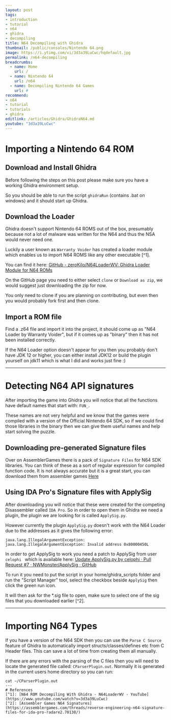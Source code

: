 ```yaml
---
layout: post
tags: 
- introduction
- tutorial
- n64
- ghidra
- decompiling
title: N64 Decompiling with Ghidra
thumbnail: /public/consoles/Nintendo 64.png
image: https://i.ytimg.com/vi/3d3a39LuCwc/hqdefault.jpg
permalink: /n64-decompiling
breadcrumbs:
  - name: Home
    url: /
  - name: Nintendo 64
    url: /n64
  - name: Decompiling Nintendo 64 Games
    url: #
recommend: 
- n64
- tutorial
- tutorials
- ghidra
editlink: /articles/Ghidra/GhidraN64.md
youtube: "3d3a39LuCwc"
---
```


# Importing a Nintendo 64 ROM

## Download and Install Ghidra
Before following the steps on this post please make sure you have a working Ghidra environment setup.

So you should be able to run the script `ghidraRun` (contains .bat on windows) and it should start up Ghidra.

## Download the Loader
Ghidra doesn't support Nintendo 64 ROMS out of the box, presumably because not a lot of malware was written for the N64 and thus the NSA would never need one.

Luckily a user known as `Warranty Voider` has created a loader module which enables us to import N64 ROMS like any other executable [^1].

You can find it here:
[GitHub - zeroKilo/N64LoaderWV: Ghidra Loader Module for N64 ROMs](https://github.com/zeroKilo/N64LoaderWV)

On the GitHub page you need to either select `clone` or `Download as zip`, we would suggest just downloading the zip for now.

You only need to clone if you are planning on contributing, but even then you would probably fork first and then clone.

## Import a ROM file
Find a .z64 file and import it into the project, it should come up as "N64 Loader by Warranty Voider", but if it comes up as "binary" then it has not been installed correctly.

If the N64 Loader option doesn't appear for you then you probably don't have JDK 12 or higher, you can either install JDK12 or build the plugin yourself on jdk11 which is what I did and works just fine :)

---
# Detecting N64 API signatures
After importing the game into Ghidra you will notice that all the functions have default names that start with: `FUN_`. 

These names are not very helpful and we know that the games were compiled with a version of the Official Nintendo 64 SDK, so if we could find those libraries in the binary then we can give them useful names and help start solving the puzzle.

## Downloading pre-generated Signature files
Over on AssemblerGames there is a pack of `Signature Files` for N64 SDK libraries. You can think of these as a sort of regular expression for compiled function code. It is not always accurate but it is a great start, you can download them from assembler games 
[Here](https://assemblergames.com/threads/reverse-engineering-n64-signature-files-for-ida-pro-radare2.70138/)

## Using IDA Pro's Signature files with ApplySig
After downloading you will notice that these were created for the competing Disassembler called `IDA Pro`. So in order to open them in Ghidra we need a plugin, the plugin we are looking for is called `ApplySig.py`.

However currently the plugin `ApplySig.py` doesn't work with the N64 Loader due to the addresses as it gives the following error:
```
java.lang.IllegalArgumentException: java.lang.IllegalArgumentException: Invalid address 0x80000450L
```

In order to get ApplySig to work you need a patch to ApplySig from user `celophi ` which is available here: [Update ApplySig.py by celophi · Pull Request #7 · NWMonster/ApplySig · GitHub](https://github.com/NWMonster/ApplySig/pull/7)

To run it you need to put the script in your home/ghidra_scripts folder and run the "Script Manager" tool, select the checkbox beside `ApplySig` then click the green run icon.

It will then ask for the *.sig file to open, make sure to select one of the sig files that you downloaded earlier [^2].

---
# Importing N64 Types
If you have a version of the N64 SDK then you can use the `Parse C Source` feature of Ghidra to automatically import structs/classes/defines etc from C Header files. This can save a lot of time from creating them all manually.

If there are any errors with the parsing of the C files then you will need to locate the generated file called: `CParserPlugin.out`. Normally it is generated in the current users home directory so you can run:
```
cat ~/CParserPlugin.out
---
# References
[^1]: [N64 ROM Decompiling With Ghidra - N64LoaderWV - YouTube](https://www.youtube.com/watch?v=3d3a39LuCwc)
[^2]: [Assembler Games N64 Signatures](https://assemblergames.com/threads/reverse-engineering-n64-signature-files-for-ida-pro-radare2.70138/)


